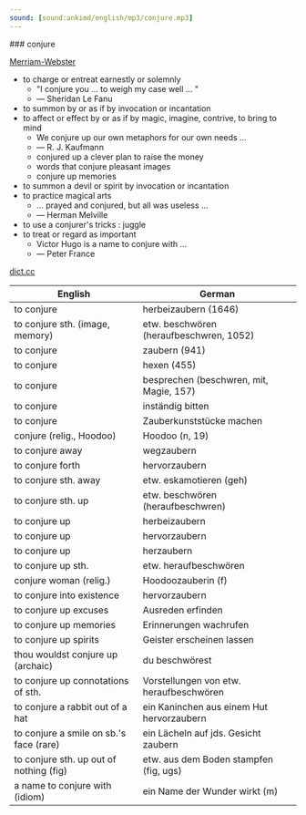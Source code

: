 ```yaml
---
sound: [sound:ankimd/english/mp3/conjure.mp3]
---
```


\### conjure

[Merriam-Webster](https://www.merriam-webster.com/dictionary/conjure)

- to charge or entreat earnestly or solemnly
    - "I conjure you … to weigh my case well … "
    - — Sheridan Le Fanu
- to summon by or as if by invocation or incantation
- to affect or effect by or as if by magic, imagine, contrive, to bring to mind
    - We conjure up our own metaphors for our own needs …
    - — R. J. Kaufmann
    - conjured up a clever plan to raise the money
    - words that conjure pleasant images
    - conjure up memories
- to summon a devil or spirit by invocation or incantation
- to practice magical arts
    - … prayed and conjured, but all was useless …
    - — Herman Melville
- to use a conjurer's tricks : juggle
- to treat or regard as important
    - Victor Hugo is a name to conjure with …
    - — Peter France

[dict.cc](https://www.dict.cc/conjure)

| English        | German       |
| -------------- | ------------ |
| to conjure | herbeizaubern (1646) |
| to conjure sth. (image, memory) | etw. beschwören (heraufbeschwren, 1052) |
| to conjure | zaubern (941) |
| to conjure | hexen (455) |
| to conjure | besprechen (beschwren, mit, Magie, 157) |
| to conjure | inständig bitten |
| to conjure | Zauberkunststücke machen |
| conjure (relig., Hoodoo) | Hoodoo (n, 19) |
| to conjure away | wegzaubern |
| to conjure forth | hervorzaubern |
| to conjure sth. away | etw. eskamotieren (geh) |
| to conjure sth. up | etw. beschwören (heraufbeschwren) |
| to conjure up | herbeizaubern |
| to conjure up | hervorzaubern |
| to conjure up | herzaubern |
| to conjure up sth. | etw. heraufbeschwören |
| conjure woman (relig.) | Hoodoozauberin (f) |
| to conjure into existence | hervorzaubern |
| to conjure up excuses | Ausreden erfinden |
| to conjure up memories | Erinnerungen wachrufen |
| to conjure up spirits | Geister erscheinen lassen |
| thou wouldst conjure up (archaic) | du beschwörest |
| to conjure up connotations of sth. | Vorstellungen von etw. heraufbeschwören |
| to conjure a rabbit out of a hat | ein Kaninchen aus einem Hut hervorzaubern |
| to conjure a smile on sb.'s face (rare) | ein Lächeln auf jds. Gesicht zaubern |
| to conjure sth. up out of nothing (fig) | etw. aus dem Boden stampfen (fig, ugs) |
| a name to conjure with (idiom) | ein Name der Wunder wirkt (m) |
